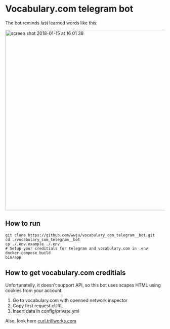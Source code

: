# Vocabulary.com telegram bot

The bot reminds last learned words like this:

<img width="570" alt="screen shot 2018-01-15 at 16 01 38" src="https://user-images.githubusercontent.com/3179564/34943637-8449097e-fa0d-11e7-9d82-06645100712d.png">

## How to run

```
git clone https://github.com/wwju/vocabulary_com_telegram__bot.git
cd ./vocabulary_com_telegram__bot
cp ./.env.example ./.env
# Setup your creditials for telegram and vocabulary.com in .env
docker-compose build
bin/app
```

## How to get vocabulary.com creditials

Unfortunatelly, it doesn't support API, so this bot uses scapes HTML using cookies from your account.

1. Go to vocabulary.com with openned network inspector
2. Copy first request cURL
3. Insert data in config/private.yml

Also, look here [curl.trillworks.com](https://curl.trillworks.com)
